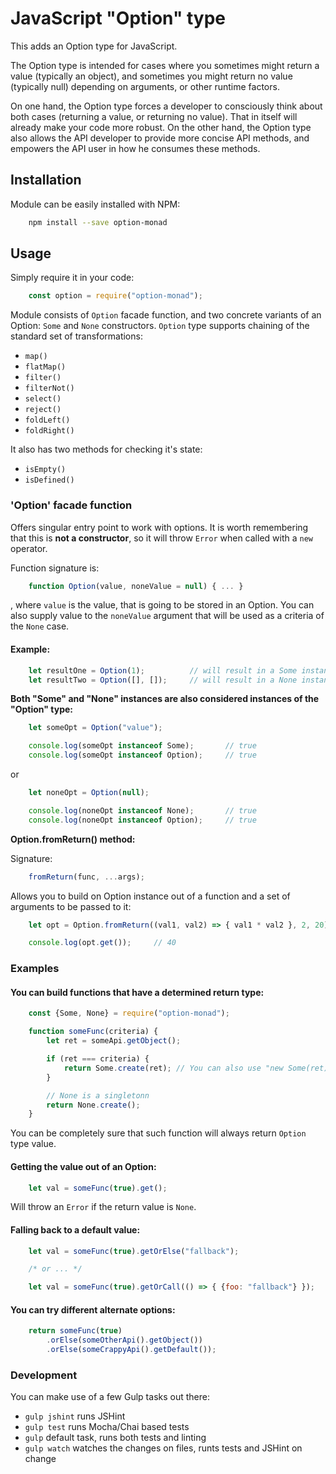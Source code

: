 # JavaScript "Option" type

This adds an Option type for JavaScript.

The Option type is intended for cases where you sometimes might return a value (typically an object), and sometimes you might return no value (typically null) depending on arguments, or other runtime factors.

On one hand, the Option type forces a developer to consciously think about both cases (returning a value, or returning no value). That in itself will already make your code more robust. On the other hand, the Option type also allows the API developer to provide more concise API methods, and empowers the API user in how he consumes these methods.

## Installation

Module can be easily installed with NPM:
```bash
    npm install --save option-monad
```

## Usage

Simply require it in your code:
```javascript
    const option = require("option-monad");
```

Module consists of `Option` facade function, and two concrete variants of an Option: `Some` and `None` constructors.
`Option` type supports chaining of the standard set of transformations:
* `map()`
* `flatMap()`
* `filter()`
* `filterNot()`
* `select()`
* `reject()`
* `foldLeft()`
* `foldRight()`

It also has two methods for checking it's state:
* `isEmpty()`
* `isDefined()`

### 'Option' facade function

Offers singular entry point to work with options. It is worth remembering that this is **not a constructor**, so it will throw `Error` when called with a `new` operator.

Function signature is:
```javascript
    function Option(value, noneValue = null) { ... }
```

, where `value` is the value, that is going to be stored in an Option. You can also supply value to the `noneValue` argument that will be used as a criteria of the `None` case.

#### Example:
```javascript
    let resultOne = Option(1);          // will result in a Some instance
    let resultTwo = Option([], []);     // will result in a None instance
```

**Both "Some" and "None" instances are also considered instances of the "Option" type:**
```javascript
    let someOpt = Option("value");

    console.log(someOpt instanceof Some);       // true
    console.log(someOpt instanceof Option);     // true
```

or

```javascript
    let noneOpt = Option(null);

    console.log(noneOpt instanceof None);       // true
    console.log(noneOpt instanceof Option);     // true
```

**Option.fromReturn() method:**

Signature:
```javascript
    fromReturn(func, ...args);
```

Allows you to build on Option instance out of a function and a set of arguments to be passed to it:
```javascript
    let opt = Option.fromReturn((val1, val2) => { val1 * val2 }, 2, 20);

    console.log(opt.get());     // 40
```

### Examples

#### You can build functions that have a determined return type:

```javascript
    const {Some, None} = require("option-monad");

    function someFunc(criteria) {
        let ret = someApi.getObject();

        if (ret === criteria) {
            return Some.create(ret); // You can also use "new Some(ret)" as well
        }

        // None is a singletonn
        return None.create();
    }
```
You can be completely sure that such function will always return `Option` type value.

#### Getting the value out of an Option:

```javascript
    let val = someFunc(true).get();
```
Will throw an `Error` if the return value is `None`.

#### Falling back to a default value:

```javascript
    let val = someFunc(true).getOrElse("fallback");

    /* or ... */

    let val = someFunc(true).getOrCall(() => { {foo: "fallback"} });
```

#### You can try different alternate options:

```javascript
    return someFunc(true)
        .orElse(someOtherApi().getObject())
        .orElse(someCrappyApi().getDefault());
```

### Development

You can make use of a few Gulp tasks out there:
* `gulp jshint` runs JSHint
* `gulp test` runs Mocha/Chai based tests
* `gulp` default task, runs both tests and linting
* `gulp watch` watches the changes on files, runts tests and JSHint on change
